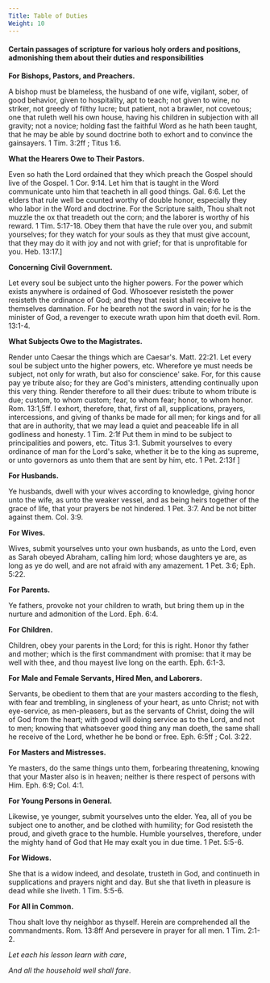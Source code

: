 ```yaml
---
Title: Table of Duties
Weight: 10
---
```


#### Certain passages of scripture for various holy orders and positions, admonishing them about their duties and responsibilities

**For Bishops, Pastors, and Preachers.**

A bishop
must be blameless, the husband of one wife, vigilant, sober,
of good behavior, given to hospitality, apt to teach; not given
to wine, no striker, not greedy of filthy lucre; but patient,
not a brawler, not covetous; one that ruleth well his own house,
having his children in subjection with all gravity; not a novice;
holding fast the faithful Word as he hath been taught, that
he may be able by sound doctrine both to exhort and to convince
the gainsayers. 1 Tim. 3:2ff ; Titus 1:6.

**What the Hearers Owe to Their Pastors.**

Even
so hath the Lord ordained that they which preach the Gospel
should live of the Gospel. 1 Cor. 9:14. Let him that is taught
in the Word communicate unto him that teacheth in all good things.
Gal. 6:6. Let the elders that rule well be counted worthy of
double honor, especially they who labor in the Word and doctrine.
For the Scripture saith, Thou shalt not muzzle the ox that treadeth
out the corn; and the laborer is worthy of his reward. 1 Tim.
5:17-18. Obey them that have the rule over you, and submit
yourselves; for they watch for your souls as they that must
give account, that they may do it with joy and not with grief;
for that is unprofitable for you. Heb. 13:17.]

**Concerning Civil Government.**

Let
every soul be subject unto the higher powers. For the power
which exists anywhere is ordained of God. Whosoever resisteth
the power resisteth the ordinance of God; and they that resist
shall receive to themselves damnation. For he beareth not the
sword in vain; for he is the minister of God, a revenger to
execute wrath upon him that doeth evil. Rom. 13:1-4.

**What Subjects Owe to the Magistrates.**

Render
unto Caesar the things which are Caesar's. Matt. 22:21. Let
every soul be subject unto the higher powers, etc. Wherefore
ye must needs be subject, not only for wrath, but also for conscience'
sake. For, for this cause pay ye tribute also; for they are
God's ministers, attending continually upon this very thing.
Render therefore to all their dues: tribute to whom tribute
is due; custom, to whom custom; fear, to whom fear; honor, to
whom honor. Rom. 13:1,5ff. I exhort, therefore, that, first
of all, supplications, prayers, intercessions, and giving of
thanks be made for all men; for kings and for all that are in
authority, that we may lead a quiet and peaceable life in all
godliness and honesty. 1 Tim. 2:1f Put them in mind to be subject
to principalities and powers, etc. Titus 3:1. Submit yourselves
to every ordinance of man for the Lord's sake, whether it be
to the king as supreme, or unto governors as unto them that
are sent by him, etc. 1 Pet. 2:13f ]

**For Husbands.**

Ye husbands,
dwell with your wives according to knowledge, giving honor unto
the wife, as unto the weaker vessel, and as being heirs together
of the grace of life, that your prayers be not hindered. 1 Pet.
3:7. And be not bitter against them. Col. 3:9.

**For Wives.**

Wives,
submit yourselves unto your own husbands, as unto the Lord,
even as Sarah obeyed Abraham, calling him lord; whose daughters
ye are, as long as ye do well, and are not afraid with any amazement.
1 Pet. 3:6; Eph. 5:22.

**For Parents.**

Ye fathers,
provoke not your children to wrath, but bring them up in the
nurture and admonition of the Lord. Eph. 6:4.

**For Children.**

Children,
obey your parents in the Lord; for this is right. Honor thy
father and mother; which is the first commandment with promise:
that it may be well with thee, and thou mayest live long on
the earth. Eph. 6:1-3.

**For Male and Female Servants, Hired Men, and Laborers.**

Servants,
be obedient to them that are your masters according to the flesh,
with fear and trembling, in singleness of your heart, as unto
Christ; not with eye-service, as men-pleasers, but as the servants
of Christ, doing the will of God from the heart; with good will
doing service as to the Lord, and not to men; knowing that whatsoever
good thing any man doeth, the same shall he receive of the Lord,
whether he be bond or free. Eph. 6:5ff ; Col. 3:22.

**For Masters and Mistresses.**

Ye masters,
do the same things unto them, forbearing threatening, knowing
that your Master also is in heaven; neither is there respect
of persons with Him. Eph. 6:9; Col. 4:1.

**For Young Persons in General.**

Likewise,
ye younger, submit yourselves unto the elder. Yea, all of you
be subject one to another, and be clothed with humility; for
God resisteth the proud, and giveth grace to the humble. Humble
yourselves, therefore, under the mighty hand of God that He
may exalt you in due time. 1 Pet. 5:5-6.

**For Widows.**

She
that is a widow indeed, and desolate, trusteth in God, and continueth
in supplications and prayers night and day. But she that liveth
in pleasure is dead while she liveth. 1 Tim. 5:5-6.

**For All in Common.**

Thou
shalt love thy neighbor as thyself. Herein are comprehended
all the commandments. Rom. 13:8ff And persevere in prayer for
all men. 1 Tim. 2:1-2.


_Let each his lesson learn with care_,

_And all the household well shall fare_.

&nbsp;

&nbsp;
